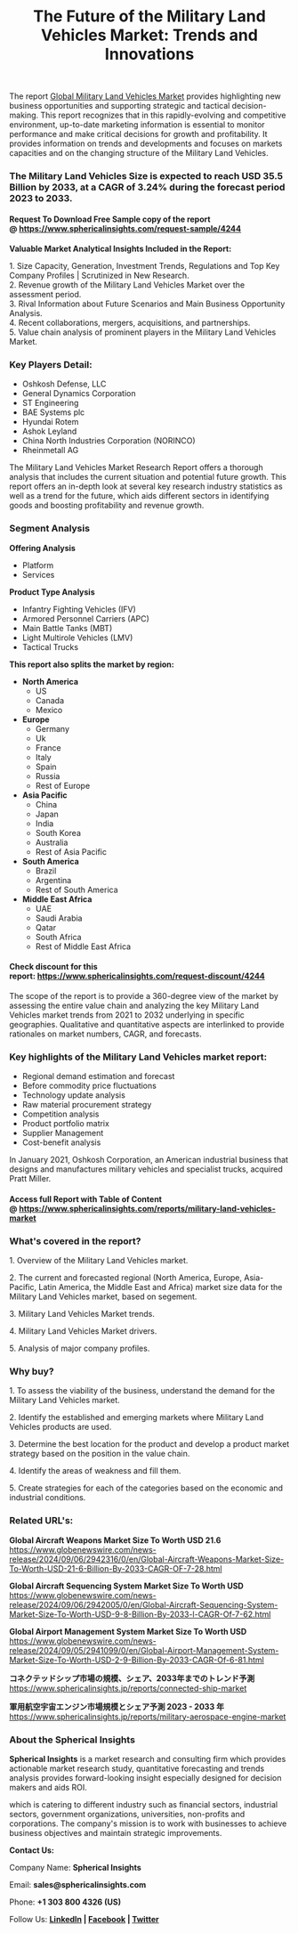 <h1 style="text-align: center;">The Future of the Military Land Vehicles Market: Trends and Innovations</h1>
<p>&nbsp;</p>
<p>The report&nbsp;<a href="https://www.sphericalinsights.com/reports/military-land-vehicles-market" target="_blank" rel="noopener noreferrer">Global Military Land Vehicles Market</a>&nbsp;provides highlighting new business opportunities and supporting strategic and tactical decision-making. This report recognizes that in this rapidly-evolving and competitive environment, up-to-date marketing information is essential to monitor performance and make critical decisions for growth and profitability. It provides information on trends and developments and focuses on markets capacities and on the changing structure of the Military Land Vehicles.</p>
<h3>The Military Land Vehicles Size is expected to reach USD 35.5 Billion by 2033, at a CAGR of 3.24% during the forecast period 2023 to 2033.</h3>
<h4>Request To Download Free Sample copy of the report @&nbsp;<a href="https://www.sphericalinsights.com/request-sample/4244" target="_blank" rel="noopener noreferrer">https://www.sphericalinsights.com/request-sample/4244</a></h4>
<p><strong>Valuable Market Analytical Insights Included in the Report:</strong></p>
<p>1. Size Capacity, Generation, Investment Trends, Regulations and Top Key Company Profiles | Scrutinized in New Research.<br />2. Revenue growth of the Military Land Vehicles Market over the assessment period.<br />3. Rival Information about Future Scenarios and Main Business Opportunity Analysis.<br />4. Recent collaborations, mergers, acquisitions, and partnerships.<br />5. Value chain analysis of prominent players in the Military Land Vehicles Market.</p>
<h3><strong>Key Players Detail:</strong></h3>
<ul>
<li><span dir="LTR">Oshkosh Defense, LLC</span></li>
<li><span dir="LTR">General Dynamics Corporation</span></li>
<li><span dir="LTR">ST Engineering</span></li>
<li><span dir="LTR">BAE Systems plc</span></li>
<li><span dir="LTR">Hyundai Rotem</span></li>
<li><span dir="LTR">Ashok Leyland</span></li>
<li><span dir="LTR">China North Industries Corporation (NORINCO)</span></li>
<li><span dir="LTR">Rheinmetall AG</span></li>
</ul>
<p>The&nbsp;<a>Military Land Vehicles Market Research Report</a>&nbsp;offers a thorough analysis that includes the current situation and potential future growth. This report offers an in-depth look at several key research industry statistics as well as a trend for the future, which aids different sectors in identifying goods and boosting profitability and revenue growth.</p>
<h3><strong>Segment Analysis</strong></h3>
<p><strong><span dir="LTR">Offering Analysis</span></strong></p>
<ul>
<li><span dir="LTR">Platform</span></li>
<li><span dir="LTR">Services</span></li>
</ul>
<p><strong><span dir="LTR">Product Type Analysis</span></strong></p>
<ul>
<li><span dir="LTR">Infantry Fighting Vehicles (IFV)</span></li>
<li><span dir="LTR">Armored Personnel Carriers (APC)</span></li>
<li><span dir="LTR">Main Battle Tanks (MBT)</span></li>
<li><span dir="LTR">Light Multirole Vehicles (LMV)</span></li>
<li><span dir="LTR">Tactical Trucks</span></li>
</ul>
<p><strong>This report also splits the market by region:</strong></p>
<ul>
<li><strong>North America</strong>
<ul>
<li>US</li>
<li>Canada</li>
<li>Mexico</li>
</ul>
</li>
<li><strong>Europe</strong>
<ul>
<li>Germany</li>
<li>Uk</li>
<li>France</li>
<li>Italy</li>
<li>Spain</li>
<li>Russia</li>
<li>Rest of Europe</li>
</ul>
</li>
<li><strong>Asia Pacific</strong>
<ul>
<li>China</li>
<li>Japan</li>
<li>India</li>
<li>South Korea</li>
<li>Australia</li>
<li>Rest of Asia Pacific</li>
</ul>
</li>
<li><strong>South America</strong>
<ul>
<li>Brazil</li>
<li>Argentina</li>
<li>Rest of South America</li>
</ul>
</li>
<li><strong>Middle East Africa</strong>
<ul>
<li>UAE</li>
<li>Saudi Arabia</li>
<li>Qatar</li>
<li>South Africa</li>
<li>Rest of Middle East Africa</li>
</ul>
</li>
</ul>
<h4>Check discount for this report:&nbsp;<a href="https://www.sphericalinsights.com/request-discount/4244" target="_blank" rel="noopener noreferrer">https://www.sphericalinsights.com/request-discount/4244</a></h4>
<p>The scope of the report is to provide a 360-degree view of the market by assessing the entire value chain and analyzing the key Military Land Vehicles market trends from 2021 to 2032 underlying in specific geographies. Qualitative and quantitative aspects are interlinked to provide rationales on market numbers, CAGR, and forecasts.</p>
<h3><strong>Key highlights of the Military Land Vehicles market report:</strong></h3>
<ul>
<li>Regional demand estimation and forecast</li>
<li>Before commodity price fluctuations</li>
<li>Technology update analysis</li>
<li>Raw material procurement strategy</li>
<li>Competition analysis</li>
<li>Product portfolio matrix</li>
<li>Supplier Management</li>
<li>Cost-benefit analysis</li>
</ul>
<p>In January 2021, Oshkosh Corporation, an American industrial business that designs and manufactures military vehicles and specialist trucks, acquired Pratt Miller.</p>
<h4>Access full Report with Table of Content @&nbsp;<a href="https://www.sphericalinsights.com/reports/military-land-vehicles-market" target="_blank" rel="noopener noreferrer">https://www.sphericalinsights.com/reports/military-land-vehicles-market</a></h4>
<h3><strong>What's covered in the report?</strong></h3>
<p>1. Overview of the Military Land Vehicles market.</p>
<p>2. The current and forecasted regional (North America, Europe, Asia-Pacific, Latin America, the Middle East and Africa) market size data for the Military Land Vehicles market, based on segement.</p>
<p>3. Military Land Vehicles Market trends.</p>
<p>4. Military Land Vehicles Market drivers.</p>
<p>5. Analysis of major company profiles.</p>
<h3><strong>Why buy?</strong></h3>
<p>1. To assess the viability of the business, understand the demand for the Military Land Vehicles market.</p>
<p>2. Identify the established and emerging markets where Military Land Vehicles products are used.</p>
<p>3. Determine the best location for the product and develop a product market strategy based on the position in the value chain.</p>
<p>4. Identify the areas of weakness and fill them.</p>
<p>5. Create strategies for each of the categories based on the economic and industrial conditions.</p>
<h3><strong>Related URL's:</strong></h3>
<p><strong>Global Aircraft Weapons Market Size To Worth USD 21.6</strong><br /><a href="https://www.globenewswire.com/news-release/2024/09/06/2942316/0/en/Global-Aircraft-Weapons-Market-Size-To-Worth-USD-21-6-Billion-By-2033-CAGR-OF-7-28.html" rel="nofollow">https://www.globenewswire.com/news-release/2024/09/06/2942316/0/en/Global-Aircraft-Weapons-Market-Size-To-Worth-USD-21-6-Billion-By-2033-CAGR-OF-7-28.html</a>&nbsp;</p>
<p><strong>Global Aircraft Sequencing System Market Size To Worth USD</strong><br /><a href="https://www.globenewswire.com/news-release/2024/09/06/2942005/0/en/Global-Aircraft-Sequencing-System-Market-Size-To-Worth-USD-9-8-Billion-By-2033-l-CAGR-Of-7-62.html" rel="nofollow">https://www.globenewswire.com/news-release/2024/09/06/2942005/0/en/Global-Aircraft-Sequencing-System-Market-Size-To-Worth-USD-9-8-Billion-By-2033-l-CAGR-Of-7-62.html</a>&nbsp;</p>
<p><strong>Global Airport Management System Market Size To Worth USD</strong><br /><a href="https://www.globenewswire.com/news-release/2024/09/05/2941099/0/en/Global-Airport-Management-System-Market-Size-To-Worth-USD-2-9-Billion-By-2033-CAGR-Of-6-81.html" rel="nofollow">https://www.globenewswire.com/news-release/2024/09/05/2941099/0/en/Global-Airport-Management-System-Market-Size-To-Worth-USD-2-9-Billion-By-2033-CAGR-Of-6-81.html</a>&nbsp;</p>
<p><strong>コネクテッドシップ市場の規模、シェア、2033年までのトレンド予測</strong><br /><a href="https://www.sphericalinsights.jp/reports/connected-ship-market" rel="nofollow">https://www.sphericalinsights.jp/reports/connected-ship-market</a>&nbsp;</p>
<p><strong>軍用航空宇宙エンジン市場規模とシェア予測 2023 - 2033 年</strong><br /><a href="https://www.sphericalinsights.jp/reports/military-aerospace-engine-market" rel="nofollow">https://www.sphericalinsights.jp/reports/military-aerospace-engine-market</a>&nbsp;</p>
<h3><strong>About the Spherical Insights</strong></h3>
<p><strong>Spherical Insights</strong>&nbsp;is a market research and consulting firm which provides actionable market research study, quantitative forecasting and trends analysis provides forward-looking insight especially designed for decision makers and aids ROI.</p>
<p>which is catering to different industry such as financial sectors, industrial sectors, government organizations, universities, non-profits and corporations. The company's mission is to work with businesses to achieve business objectives and maintain strategic improvements.</p>
<p><strong>Contact Us:</strong></p>
<p>Company Name:&nbsp;<strong>Spherical Insights</strong></p>
<p>Email:&nbsp;<strong>sales@sphericalinsights.com</strong></p>
<p>Phone:&nbsp;<strong>+1 303 800 4326 (US)</strong></p>
<p>Follow Us:&nbsp;<strong><a href="https://www.linkedin.com/company/spherical-insight/" rel="nofollow"><u>LinkedIn</u></a>&nbsp;|&nbsp;<a href="https://www.facebook.com/sphericalinsights22" rel="nofollow"><u>Facebook</u></a>&nbsp;|&nbsp;<a href="https://twitter.com/SInsights_US" rel="nofollow"><u>Twitter</u></a></strong></p>

